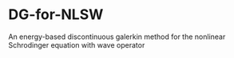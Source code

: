 # DG-for-NLSW
An energy-based discontinuous galerkin method for the nonlinear Schrodinger equation with wave operator
